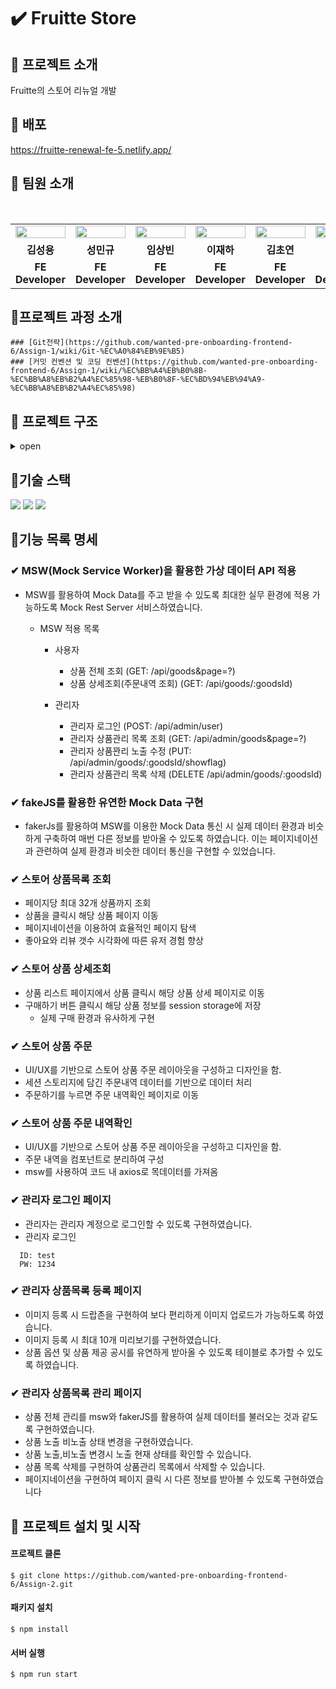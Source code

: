 # ✔️ Fruitte Store

## 📌 프로젝트 소개

Fruitte의 스토어 리뉴얼 개발

## 📌 배포

https://fruitte-renewal-fe-5.netlify.app/
<br />

## 📌 팀원 소개

<br/>

<table align="center">
<tr >
<td align="center"><a href="https://github.com/LoggingCo"><img  src="https://avatars.githubusercontent.com/LoggingCo" width="100%"  height="50%"/></a></td>
<td align="center"><a href="https://github.com/sming0112"><img src="https://avatars.githubusercontent.com/sming0112" width="100%"  height="50%"/></a></td>
<td align="center"><a href="https://github.com/YSBINN"><img src="https://avatars.githubusercontent.com/YSBINN" width="100%" height="50%" /></a></td>
<td align="center"><a href="https://github.com/Leejha"><img src="https://avatars.githubusercontent.com/Leejha" width="100%"  height="50%"/></a></td>
<td align="center"><a href="https://github.com/vnfdusdl"><img src="https://avatars.githubusercontent.com/vnfdusdl" width="100%"  height="50%"/></a></td>
<td align="center"><a href="https://github.com/seriparkdev"><img src="https://avatars.githubusercontent.com/seriparkdev" width="100%"  height="50%"/></a></td>
</tr>
<tr>
<td align="center"><b>김성용</b></td>
<td align="center"><b>성민규</b></td>
<td align="center"><b>임상빈</b></td>
<td align="center"><b>이재하</b></td>
<td align="center"><b>김초연</b></td>
<td align="center"><b>박세리</b></td>
</tr>
<tr>
<td align="center"><b>FE Developer</b></td>
<td align="center"><b>FE Developer</b></td>
<td align="center"><b>FE Developer</b></td>
<td align="center"><b>FE Developer</b></td>
<td align="center"><b>FE Developer</b></td>
<td align="center"><b>FE Developer</b></td>
</tr>
</table>

## 📌프로젝트 과정 소개

    ### [Git전략](https://github.com/wanted-pre-onboarding-frontend-6/Assign-1/wiki/Git-%EC%A0%84%EB%9E%B5)
    ### [커밋 컨벤션 및 코딩 컨벤션](https://github.com/wanted-pre-onboarding-frontend-6/Assign-1/wiki/%EC%BB%A4%EB%B0%8B-%EC%BB%A8%EB%B2%A4%EC%85%98-%EB%B0%8F-%EC%BD%94%EB%94%A9-%EC%BB%A8%EB%B2%A4%EC%85%98)

## 📌 프로젝트 구조

<details>
<summary>open</summary>

```
├─assets
│  ├─client
│  └─img
├─components
│  ├─admin
│  │  ├─login
│  │  ├─prod
│  │  │  ├─prodImage
│  │  │  │  └─dropZone
│  │  │  ├─prodinfo
│  │  │  │  ├─detail
│  │  │  │  └─image
│  │  │  └─table
│  │  └─prodList
│  ├─client
│  │  ├─footer
│  │  ├─header
│  │  ├─orders
│  │  └─productList
│  └─common
│      ├─button
│      ├─input
│      └─layout
│          └─adminLayout
│              ├─header
│              └─side
│                  ├─list
│                  └─profile
├─hooks
├─mocks
├─pages
│  ├─admin
│  └─client
│      ├─main
│      ├─order
│      ├─orders
│      └─prodDetail
├─services
│  ├─admin
│  └─client
├─styles
└─utils
```

</details>

## 📌기술 스택

![](https://img.shields.io/badge/JavaScript-yellow?style=for-the-badge&logo=JavaScript&logoColor=white) ![](https://img.shields.io/badge/React-20232A?style=for-the-badge&logo=react&logoColor=61DAFB) ![](https://img.shields.io/badge/styled--components-DB7093?style=for-the-badge&logo=styled-components&logoColor=white)

## 📌기능 목록 명세

### ✔ MSW(Mock Service Worker)을 활용한 가상 데이터 API 적용

-   MSW를 활용하여 Mock Data를 주고 받을 수 있도록 최대한 실무 환경에 적용 가능하도록 Mock Rest Server 서비스하였습니다.

    -   MSW 적용 목록 <br/>

        -   사용자

            -   상품 전체 조회 (GET: /api/goods&page=?)
            -   상품 상세조회(주문내역 조회) (GET: /api/goods/:goodsId)

        -   관리자

            -   관리자 로그인 (POST: /api/admin/user)
            -   관리자 상품관리 목록 조회 (GET: /api/admin/goods&page=?)
            -   관리자 상품꽌리 노출 수정 (PUT: /api/admin/goods/:goodsId/showflag)
            -   관리자 상품관리 목록 삭제 (DELETE /api/admin/goods/:goodsId)

### ✔ fakeJS를 활용한 유연한 Mock Data 구현

-   fakerJs를 활용하여 MSW를 이용한 Mock Data 통신 시 실제 데이터 환경과 비슷하게 구축하여 매번 다른 정보를 받아올 수 있도록 하였습니다. 이는 페이지네이션과 관련하여 실제 환경과 비슷한 데이터 통신을 구현할 수 있었습니다.

### ✔ 스토어 상품목록 조회

-   페이지당 최대 32개 상품까지 조회
-   상품을 클릭시 해당 상품 페이지 이동
-   페이지네이션을 이용하여 효율적인 페이지 탐색
-   좋아요와 리뷰 갯수 시각화에 따른 유저 경험 향상

### ✔ 스토어 상품 상세조회

-   상품 리스트 페이지에서 상품 클릭시 해당 상품 상세 페이지로 이동
-   구매하기 버튼 클릭시 해당 상품 정보를 session storage에 저장
    -   실제 구매 환경과 유사하게 구현

### ✔ 스토어 상품 주문

-   UI/UX를 기반으로 스토어 상품 주문 레이아웃을 구성하고 디자인을 함.
-   세션 스토리지에 담긴 주문내역 데이터를 기반으로 데이터 처리
-   주문하기를 누르면 주문 내역확인 페이지로 이동

### ✔ 스토어 상품 주문 내역확인

-   UI/UX를 기반으로 스토어 상품 주문 레이아웃을 구성하고 디자인을 함.
-   주문 내역을 컴포넌트로 분리하여 구성
-   msw를 사용하여 코드 내 axios로 목데이터를 가져옴

### ✔ 관리자 로그인 페이지

-   관리자는 관리자 계정으로 로그인할 수 있도록 구현하였습니다.
-   관리자 로그인

```shell
  ID: test
  PW: 1234
```

### ✔ 관리자 상품목록 등록 페이지

-   이미지 등록 시 드랍존을 구현하여 보다 편리하게 이미지 업로드가 가능하도록 하였습니다.
-   이미지 등록 시 최대 10개 미리보기를 구현하였습니다.
-   상품 옵션 및 상품 제공 공시를 유연하게 받아올 수 있도록 테이블로 추가할 수 있도록 하였습니다.

### ✔ 관리자 상품목록 관리 페이지

-   상품 전체 관리를 msw와 fakerJS를 활용하여 실제 데이터를 불러오는 것과 같도록 구현하였습니다.
-   상품 노출 비노출 상태 변경을 구현하였습니다.
-   상품 노출,비노출 변경시 노출 현재 상태를 확인할 수 있습니다.
-   상품 목록 삭제를 구현하여 상품관리 목록에서 삭제할 수 있습니다.
-   페이지네이션을 구현하여 페이지 클릭 시 다른 정보를 받아볼 수 있도록 구현하였습니다

## 📌 프로젝트 설치 및 시작

#### 프로젝트 클론

```shell
$ git clone https://github.com/wanted-pre-onboarding-frontend-6/Assign-2.git
```

#### 패키지 설치

```shell
$ npm install
```

#### 서버 실행

```shell
$ npm run start
```
